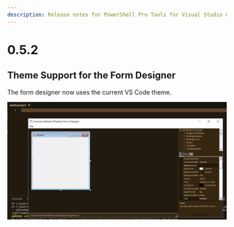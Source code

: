 ```yaml
---
description: Release notes for PowerShell Pro Tools for Visual Studio Code
---
```


# 0.5.2

## Theme Support for the Form Designer

The form designer now uses the current VS Code theme.

![Form Designer Theme Support](../../.gitbook/assets/image%20%287%29.png)

